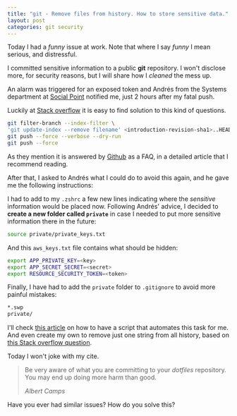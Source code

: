 ```yaml
---
title: "git - Remove files from history. How to store sensitive data."
layout: post
categories: git security
---
```

Today I had a _funny_ issue at work. Note that where I say _funny_ I mean serious, and distressful.

I committed sensitive information to a public **git** repository. I won't disclose more, for security reasons, but I will share how I _cleaned_ the mess up.

An alarm was triggered for an exposed token and Andrés from the Systems department at [Social Point][sp] notified me, just 2 hours after my fatal push.

Luckily at [Stack overflow][stack] it is easy to find solution to this kind of questions.

```bash
git filter-branch --index-filter \
'git update-index --remove filename' <introduction-revision-sha1>..HEAD
git push --force --verbose --dry-run
git push --force
```

As they mention it is answered by [Github][gh] as a FAQ, in a detailed article that I recommend reading.

After that, I asked to Andrés what I could do to avoid this again, and he gave me the following instructions:

I had to add to my `.zshrc` a few new lines indicating where the _sensitive_ information would be placed now. Following Andrés' advice, I decided to **create a new folder called `private`** in case I needed to put more sensitive information there in the future:

```bash
source private/private_keys.txt
```

And this `aws_keys.txt` file contains what should be hidden:

```bash
export APP_PRIVATE_KEY=<key>
export APP_SECRET_SECRET=<secret>
export RESOURCE_SECURITY_TOKEN=<token>
```

Finally, I have had to add the `private` folder to `.gitignore` to avoid more painful mistakes:

```bash
*.swp
private/
```

I'll check [this article][script] on how to have a script that automates this task for me. And even create my own to remove just one string from all history, based on [this Stack overflow question][soq].

Today I won't joke with my cite.

<blockquote>
<p>Be very aware of what you are committing to your <em>dotfiles</em> repository. You may end up doing more harm than good.</p>
<footer>
<cite>Albert Camps</cite>
</footer>
</blockquote>

Have you ever had similar issues? How do you solve this?

[dotfiles]: http://www.github.com/acamps/dotfiles
[stack]: http://stackoverflow.com/questions/872565/remove-sensitive-files-and-their-commits-from-git-history
[gh]: https://help.github.com/articles/remove-sensitive-data/
[amazon]: http://aws.amazon.com/?nc1=f_ls
[script]: http://dound.com/2009/04/git-forever-remove-files-or-folders-from-history/
[soq]: http://stackoverflow.com/questions/7194939/git-change-one-line-in-file-for-the-complete-history
[sp]: http://www.socialpoint.es

